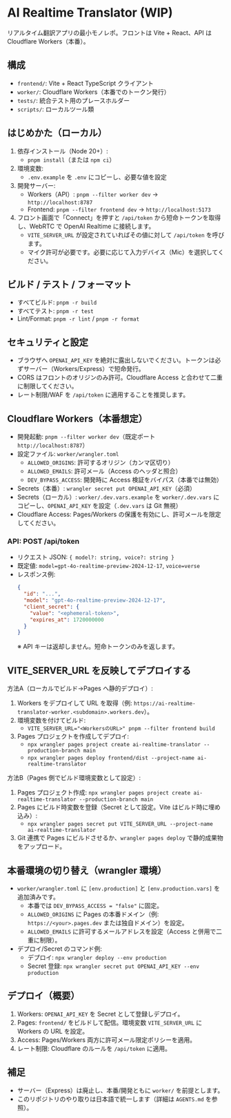 # AI Realtime Translator (WIP)

リアルタイム翻訳アプリの最小モノレポ。フロントは Vite + React、API は Cloudflare Workers（本番）。

## 構成

- `frontend/`: Vite + React TypeScript クライアント
- `worker/`: Cloudflare Workers（本番でのトークン発行）
- `tests/`: 統合テスト用のプレースホルダー
- `scripts/`: ローカルツール類

## はじめかた（ローカル）

1. 依存インストール（Node 20+）:
   - `pnpm install`（または `npm ci`）
2. 環境変数:
   - `.env.example` を `.env` にコピーし、必要な値を設定
3. 開発サーバー:
   - Workers（API）: `pnpm --filter worker dev` → `http://localhost:8787`
   - Frontend: `pnpm --filter frontend dev` → `http://localhost:5173`
4. フロント画面で「Connect」を押すと `/api/token` から短命トークンを取得し、WebRTC で OpenAI Realtime に接続します。
   - `VITE_SERVER_URL` が設定されていればその値に対して `/api/token` を呼びます。
   - マイク許可が必要です。必要に応じて入力デバイス（Mic）を選択してください。

## ビルド / テスト / フォーマット

- すべてビルド: `pnpm -r build`
- すべてテスト: `pnpm -r test`
- Lint/Format: `pnpm -r lint` / `pnpm -r format`

## セキュリティと設定

- ブラウザへ `OPENAI_API_KEY` を絶対に露出しないでください。トークンは必ずサーバー（Workers/Express）で短命発行。
- CORS はフロントのオリジンのみ許可。Cloudflare Access と合わせて二重に制限してください。
- レート制限/WAF を `/api/token` に適用することを推奨します。

## Cloudflare Workers（本番想定）

- 開発起動: `pnpm --filter worker dev`（既定ポート `http://localhost:8787`）
- 設定ファイル: `worker/wrangler.toml`
  - `ALLOWED_ORIGINS`: 許可するオリジン（カンマ区切り）
  - `ALLOWED_EMAILS`: 許可メール（Access のヘッダと照合）
  - `DEV_BYPASS_ACCESS`: 開発時に Access 検証をバイパス（本番では無効）
- Secrets（本番）: `wrangler secret put OPENAI_API_KEY`（必須）
- Secrets（ローカル）: `worker/.dev.vars.example` を `worker/.dev.vars` にコピーし、`OPENAI_API_KEY` を設定（`.dev.vars` は Git 無視）
- Cloudflare Access: Pages/Workers の保護を有効にし、許可メールを限定してください。

### API: POST /api/token

- リクエスト JSON: `{ model?: string, voice?: string }`
- 既定値: `model=gpt-4o-realtime-preview-2024-12-17`, `voice=verse`
- レスポンス例:
  ```json
  {
    "id": "...",
    "model": "gpt-4o-realtime-preview-2024-12-17",
    "client_secret": {
      "value": "<ephemeral-token>",
      "expires_at": 1720000000
    }
  }
  ```
  ※ API キーは返却しません。短命トークンのみを返します。

## VITE_SERVER_URL を反映してデプロイする

方法A（ローカルでビルド→Pages へ静的デプロイ）:

1. Workers をデプロイして URL を取得（例: `https://ai-realtime-translator-worker.<subdomain>.workers.dev`）。
2. 環境変数を付けてビルド:
   - `VITE_SERVER_URL="<WorkersのURL>" pnpm --filter frontend build`
3. Pages プロジェクトを作成してデプロイ:
   - `npx wrangler pages project create ai-realtime-translator --production-branch main`
   - `npx wrangler pages deploy frontend/dist --project-name ai-realtime-translator`

方法B（Pages 側でビルド環境変数として設定）:

1. Pages プロジェクト作成: `npx wrangler pages project create ai-realtime-translator --production-branch main`
2. Pages にビルド時変数を登録（Secret として設定。Vite はビルド時に埋め込み）:
   - `npx wrangler pages secret put VITE_SERVER_URL --project-name ai-realtime-translator`
3. Git 連携で Pages にビルドさせるか、`wrangler pages deploy` で静的成果物をアップロード。

## 本番環境の切り替え（wrangler 環境）

- `worker/wrangler.toml` に `[env.production]` と `[env.production.vars]` を追加済みです。
  - 本番では `DEV_BYPASS_ACCESS = "false"` に固定。
  - `ALLOWED_ORIGINS` に Pages の本番ドメイン（例: `https://<your>.pages.dev` または独自ドメイン）を設定。
  - `ALLOWED_EMAILS` に許可するメールアドレスを設定（Access と併用で二重に制限）。
- デプロイ/Secret のコマンド例:
  - デプロイ: `npx wrangler deploy --env production`
  - Secret 登録: `npx wrangler secret put OPENAI_API_KEY --env production`

## デプロイ（概要）

1. Workers: `OPENAI_API_KEY` を Secret として登録しデプロイ。
2. Pages: `frontend/` をビルドして配信。環境変数 `VITE_SERVER_URL` に Workers の URL を設定。
3. Access: Pages/Workers 両方に許可メール限定ポリシーを適用。
4. レート制限: Cloudflare のルールを `/api/token` に適用。

## 補足

- サーバー（Express）は廃止し、本番/開発ともに `worker/` を前提とします。
- このリポジトリのやり取りは日本語で統一します（詳細は `AGENTS.md` を参照）。
